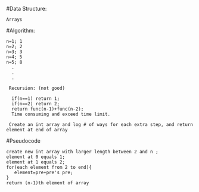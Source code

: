  #Data Structure:
 
    Arrays
    
 #Algorithm:
 
    n=1; 1
    n=2; 2
    n=3; 3
    n=4; 5
    n=5; 8
      .
      .
      .
      
     Recursion: (not good)
     
      if(n==1) return 1;
      if(n==2) return 2;
      return func(n-1)+func(n-2);
      Time consuming and exceed time limit.
      
     Create an int array and log # of ways for each extra step, and return element at end of array
     
 #Pseudocode
      
    create new int array with larger length between 2 and n ;
    element at 0 equals 1;
    element at 1 equals 2;
    for(each element from 2 to end){
       element=pre+pre's pre;
    }
    return (n-1)th element of array
    
